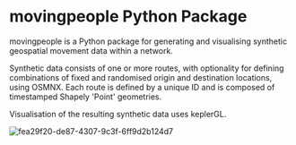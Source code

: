 # movingpeople Python Package

movingpeople is a Python package for generating and visualising synthetic geospatial movement data within a network. 

Synthetic data consists of one or more routes, with optionality for defining combinations of fixed and randomised origin and destination locations, using OSMNX. Each route is defined by a unique ID and is composed of timestamped Shapely 'Point' geometries.

Visualisation of the resulting synthetic data uses keplerGL.

![fea29f20-de87-4307-9c3f-6ff9d2b124d7](https://github.com/elz1582/movingpeople/assets/93075234/90cd9575-c20d-492c-a711-f6bd77109768)
